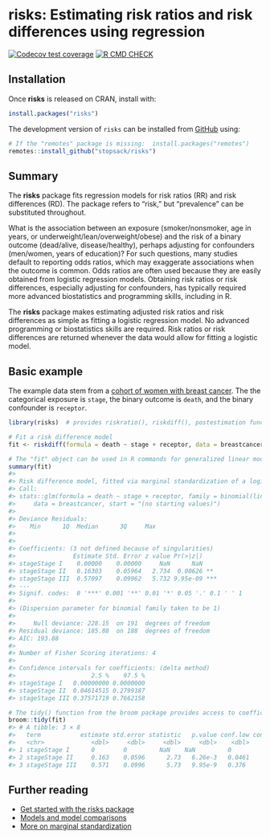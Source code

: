 
<!-- README.md is generated from README.Rmd. Please edit that file -->

# risks: Estimating risk ratios and risk differences using regression

<!-- badges: start -->

[![Codecov test
coverage](https://codecov.io/gh/stopsack/risks/branch/master/graph/badge.svg)](https://codecov.io/gh/stopsack/risks?branch=master)
[![R CMD
CHECK](https://github.com/stopsack/risks/actions/workflows/main.yml/badge.svg)](https://github.com/stopsack/risks/actions/workflows/main.yml)
<!-- badges: end -->

## Installation

Once **risks** is released on CRAN, install with:

``` r
install.packages("risks")
```

The development version of `risks` can be installed from
[GitHub](https://stopsack.github.io/risks/) using:

``` r
# If the "remotes" package is missing:  install.packages("remotes")
remotes::install_github("stopsack/risks")
```

## Summary

The **risks** package fits regression models for risk ratios (RR) and
risk differences (RD). The package refers to “risk,” but “prevalence”
can be substituted throughout.

What is the association between an exposure (smoker/nonsmoker, age in
years, or underweight/lean/overweight/obese) and the risk of a binary
outcome (dead/alive, disease/healthy), perhaps adjusting for confounders
(men/women, years of education)? For such questions, many studies
default to reporting odds ratios, which may exaggerate associations when
the outcome is common. Odds ratios are often used because they are
easily obtained from logistic regression models. Obtaining risk ratios
or risk differences, especially adjusting for confounders, has typically
required more advanced biostatistics and programming skills, including
in R.

The **risks** package makes estimating adjusted risk ratios and risk
differences as simple as fitting a logistic regression model. No
advanced programming or biostatistics skills are required. Risk ratios
or risk differences are returned whenever the data would allow for
fitting a logistic model.

## Basic example

The example data stem from a [cohort of women with breast
cancer](https://pubmed.ncbi.nlm.nih.gov/15286014). The the categorical
exposure is `stage`, the binary outcome is `death`, and the binary
confounder is `receptor`.

``` r
library(risks)  # provides riskratio(), riskdiff(), postestimation functions

# Fit a risk difference model
fit <- riskdiff(formula = death ~ stage + receptor, data = breastcancer)

# The "fit" object can be used in R commands for generalized linear model, e.g.:
summary(fit)
#> 
#> Risk difference model, fitted via marginal standardization of a logistic model with delta method (margstd_delta).
#> Call:
#> stats::glm(formula = death ~ stage + receptor, family = binomial(link = "logit"), 
#>     data = breastcancer, start = "(no starting values)")
#> 
#> Deviance Residuals: 
#>    Min      1Q  Median      3Q     Max  
#>                                         
#> 
#> Coefficients: (3 not defined because of singularities)
#>                Estimate Std. Error z value Pr(>|z|)    
#> stageStage I    0.00000    0.00000     NaN      NaN    
#> stageStage II   0.16303    0.05964   2.734  0.00626 ** 
#> stageStage III  0.57097    0.09962   5.732 9.95e-09 ***
#> ---
#> Signif. codes:  0 '***' 0.001 '**' 0.01 '*' 0.05 '.' 0.1 ' ' 1
#> 
#> (Dispersion parameter for binomial family taken to be 1)
#> 
#>     Null deviance: 228.15  on 191  degrees of freedom
#> Residual deviance: 185.88  on 188  degrees of freedom
#> AIC: 193.88
#> 
#> Number of Fisher Scoring iterations: 4
#> 
#> Confidence intervals for coefficients: (delta method)
#>                     2.5 %    97.5 %
#> stageStage I   0.00000000 0.0000000
#> stageStage II  0.04614515 0.2799187
#> stageStage III 0.37571719 0.7662158

# The tidy() function from the broom package provides access to coefficients
broom::tidy(fit)
#> # A tibble: 3 × 8
#>   term           estimate std.error statistic   p.value conf.low conf.high model
#>   <chr>             <dbl>     <dbl>     <dbl>     <dbl>    <dbl>     <dbl> <chr>
#> 1 stageStage I      0        0         NaN    NaN         0          0     marg…
#> 2 stageStage II     0.163    0.0596      2.73   6.26e-3   0.0461     0.280 marg…
#> 3 stageStage III    0.571    0.0996      5.73   9.95e-9   0.376      0.766 marg…
```

## Further reading

- [Get started with the risks
  package](https://stopsack.github.io/risks/articles/risks.html)
- [Models and model
  comparisons](https://stopsack.github.io/risks/articles/models.html)
- [More on marginal
  standardization](https://stopsack.github.io/risks/articles/margstd.html)
